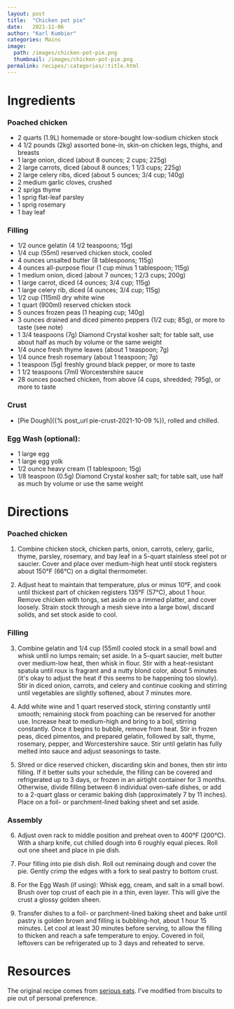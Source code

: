 ```yaml
---
layout: post
title:  "Chicken pot pie"
date:   2021-11-06
author: "Karl Kumbier"
categories: Mains
image:
  path: /images/chicken-pot-pie.png
  thumbnail: /images/chicken-pot-pie.png
permalink: recipes/:categories/:title.html
---
```


# Ingredients

### Poached chicken

* 2 quarts (1.9L) homemade or store-bought low-sodium chicken stock
* 4 1/2 pounds (2kg) assorted bone-in, skin-on chicken legs, thighs, and breasts
* 1 large onion, diced (about 8 ounces; 2 cups; 225g)
* 2 large carrots, diced (about 8 ounces; 1 1/3 cups; 225g)
* 2 large celery ribs, diced (about 5 ounces; 3/4 cup; 140g)
* 2 medium garlic cloves, crushed
* 2 sprigs thyme
* 1 sprig flat-leaf parsley
* 1 sprig rosemary
* 1 bay leaf

### Filling

* 1/2 ounce gelatin (4 1/2 teaspoons; 15g)
* 1/4 cup (55ml) reserved chicken stock, cooled
* 4 ounces unsalted butter (8 tablespoons; 115g)
* 4 ounces all-purpose flour (1 cup minus 1 tablespoon; 115g)
* 1 medium onion, diced (about 7 ounces; 1 2/3 cups; 200g)
* 1 large carrot, diced (4 ounces; 3/4 cup; 115g)
* 1 large celery rib, diced (4 ounces; 3/4 cup; 115g)
* 1/2 cup (115ml) dry white wine
* 1 quart (900ml) reserved chicken stock
* 5 ounces frozen peas (1 heaping cup; 140g)
* 3 ounces drained and diced pimento peppers (1/2 cup; 85g), or more to taste (see note)
* 1 3/4 teaspoons (7g) Diamond Crystal kosher salt; for table salt, use about half as much by volume or the same weight
* 1/4 ounce fresh thyme leaves (about 1 teaspoon; 7g)
* 1/4 ounce fresh rosemary (about 1 teaspoon; 7g)
* 1 teaspoon (5g) freshly ground black pepper, or more to taste
* 1 1/2 teaspoons (7ml) Worcestershire sauce
* 28 ounces poached chicken, from above (4 cups, shredded; 795g), or more to taste

### Crust
* [Pie Dough]({% post_url pie-crust-2021-10-09 %}), rolled and chilled.

### Egg Wash (optional):
* 1 large egg
* 1 large egg yolk
* 1/2 ounce heavy cream (1 tablespoon; 15g)
* 1/8 teaspoon (0.5g) Diamond Crystal kosher salt; for table salt, use half as much by volume or use the same weight

# Directions

### Poached chicken

1. Combine chicken stock, chicken parts, onion, carrots, celery, garlic, thyme,
   parsley, rosemary, and bay leaf in a 5-quart stainless steel pot or saucier.
Cover and place over medium-high heat until stock registers about 150°F (66°C)
on a digital thermometer.

2. Adjust heat to maintain that temperature, plus or minus 10°F, and cook until
   thickest part of chicken registers 135°F (57°C), about 1 hour. Remove chicken
with tongs, set aside on a rimmed platter, and cover loosely. Strain stock
through a mesh sieve into a large bowl, discard solids, and set stock aside to
cool.

### Filling

3. Combine gelatin and 1/4 cup (55ml) cooled stock in a small bowl and whisk
   until no lumps remain; set aside. In a 5-quart saucier, melt butter over
medium-low heat, then whisk in flour. Stir with a heat-resistant spatula until
roux is fragrant and a nutty blond color, about 5 minutes (it's okay to adjust
the heat if this seems to be happening too slowly). Stir in diced onion,
carrots, and celery and continue cooking and stirring until vegetables are
slightly softened, about 7 minutes more.

4. Add white wine and 1 quart reserved stock, stirring constantly until smooth;
   remaining stock from poaching can be reserved for another use. Increase heat
to medium-high and bring to a boil, stirring constantly. Once it begins to
bubble, remove from heat. Stir in frozen peas, diced pimentos, and prepared
gelatin, followed by salt, thyme, rosemary, pepper, and Worcestershire sauce.
Stir until gelatin has fully melted into sauce and adjust seasonings to taste.

5. Shred or dice reserved chicken, discarding skin and bones, then stir into
   filling. If it better suits your schedule, the filling can be covered and
refrigerated up to 3 days, or frozen in an airtight container for 3 months.
Otherwise, divide filling between 6 individual oven-safe dishes, or add to a
2-quart glass or ceramic baking dish (approximately 7 by 11 inches). Place on a
foil- or parchment-lined baking sheet and set aside.

### Assembly

6. Adjust oven rack to middle position and preheat oven to 400°F (200°C). With a
   sharp knife, cut chilled dough into 6 roughly equal pieces. Roll out one
sheet and place in pie dish. 

7. Pour filling into pie dish dish. Roll out reminaing dough and cover the pie.
Gently crimp the edges with a fork to seal pastry to bottom crust.

8. For the Egg Wash (if using): Whisk egg, cream, and salt in a small bowl.
   Brush over top crust of each pie in a thin, even layer. This will give the
crust a glossy golden sheen.

9. Transfer dishes to a foil- or parchment-lined baking sheet and bake until
   pastry is golden brown and filling is bubbling-hot, about 1 hour 15 minutes.
Let cool at least 30 minutes before serving, to allow the filling to thicken and
reach a safe temperature to enjoy. Covered in foil, leftovers can be
refrigerated up to 3 days and reheated to serve.

# Resources

The original recipe comes from [serious
eats](https://www.seriouseats.com/chicken-pot-pie-biscuit-topping-recipe). I've
modified from biscuits to pie out of personal preference.
